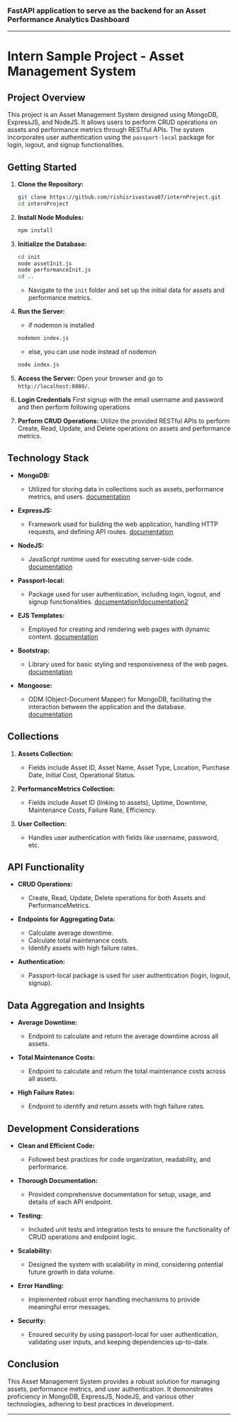 ### FastAPI application to serve as the backend for an Asset Performance Analytics Dashboard

---

# Intern Sample Project - Asset Management System

## Project Overview

This project is an Asset Management System designed using MongoDB, ExpressJS, and NodeJS. It allows users to perform CRUD operations on assets and performance metrics through RESTful APIs. The system incorporates user authentication using the `passport-local` package for login, logout, and signup functionalities.

## Getting Started

1. **Clone the Repository:**
   ```bash
   git clone https://github.com/rishisrivastava07/internProject.git
   cd internProject
   ```

2. **Install Node Modules:**
   ```bash
   npm install
   ```

3. **Initialize the Database:**
    ```bash
   cd init
   node assetInit.js
   node performanceInit.js
   cd ..
   ```
   - Navigate to the `init` folder and set up the initial data for assets and performance metrics.

4. **Run the Server:**
   - if nodemon is installed
   ```bash
   nodemon index.js
   ```
   - else, you can use node instead of nodemon
   ```bash
   node index.js
   ```
   
5. **Access the Server:**
   Open your browser and go to `http://localhost:8080/`. 

6. **Login Credentials**
   First signup with the email username and password and then perform following operations

8. **Perform CRUD Operations:**
   Utilize the provided RESTful APIs to perform Create, Read, Update, and Delete operations on assets and performance metrics.

## Technology Stack

- **MongoDB:**
  - Utilized for storing data in collections such as assets, performance metrics, and users. [documentation](https://www.mongodb.com/docs/)

- **ExpressJS:**
  - Framework used for building the web application, handling HTTP requests, and defining API routes. [documentation](https://devdocs.io/express/)

- **NodeJS:**
  - JavaScript runtime used for executing server-side code. [documentation](https://nodejs.org/docs/latest/api/)

- **Passport-local:**
  - Package used for user authentication, including login, logout, and signup functionalities. [documentation1](https://www.passportjs.org/packages/passport-local/)[documentation2](https://www.npmjs.com/package/passport-local-mongoose)

- **EJS Templates:**
  - Employed for creating and rendering web pages with dynamic content. [documentation](https://www.npmjs.com/package/ejs)

- **Bootstrap:**
  - Library used for basic styling and responsiveness of the web pages. [documentation](https://getbootstrap.com/docs/5.3/getting-started/introduction/)

- **Mongoose:**
  - ODM (Object-Document Mapper) for MongoDB, facilitating the interaction between the application and the database. [documentation](https://mongoosejs.com/docs/index.html)

## Collections

1. **Assets Collection:**
   - Fields include Asset ID, Asset Name, Asset Type, Location, Purchase Date, Initial Cost, Operational Status.

2. **PerformanceMetrics Collection:**
   - Fields include Asset ID (linking to assets), Uptime, Downtime, Maintenance Costs, Failure Rate, Efficiency.

3. **User Collection:**
   - Handles user authentication with fields like username, password, etc.

## API Functionality

- **CRUD Operations:**
  - Create, Read, Update, Delete operations for both Assets and PerformanceMetrics.

- **Endpoints for Aggregating Data:**
  - Calculate average downtime.
  - Calculate total maintenance costs.
  - Identify assets with high failure rates.

- **Authentication:**
  - Passport-local package is used for user authentication (login, logout, signup).

## Data Aggregation and Insights

- **Average Downtime:**
  - Endpoint to calculate and return the average downtime across all assets.

- **Total Maintenance Costs:**
  - Endpoint to calculate and return the total maintenance costs across all assets.

- **High Failure Rates:**
  - Endpoint to identify and return assets with high failure rates.

## Development Considerations

- **Clean and Efficient Code:**
  - Followed best practices for code organization, readability, and performance.

- **Thorough Documentation:**
  - Provided comprehensive documentation for setup, usage, and details of each API endpoint.

- **Testing:**
  - Included unit tests and integration tests to ensure the functionality of CRUD operations and endpoint logic.

- **Scalability:**
  - Designed the system with scalability in mind, considering potential future growth in data volume.

- **Error Handling:**
  - Implemented robust error handling mechanisms to provide meaningful error messages.

- **Security:**
  - Ensured security by using passport-local for user authentication, validating user inputs, and keeping dependencies up-to-date.

## Conclusion

This Asset Management System provides a robust solution for managing assets, performance metrics, and user authentication. It demonstrates proficiency in MongoDB, ExpressJS, NodeJS, and various other technologies, adhering to best practices in development.

---
